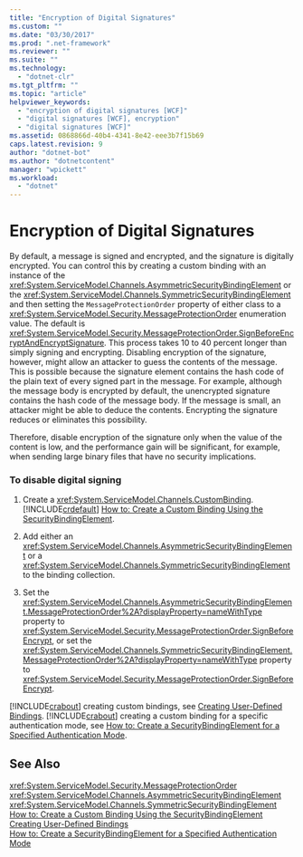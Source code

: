 ```yaml
---
title: "Encryption of Digital Signatures"
ms.custom: ""
ms.date: "03/30/2017"
ms.prod: ".net-framework"
ms.reviewer: ""
ms.suite: ""
ms.technology: 
  - "dotnet-clr"
ms.tgt_pltfrm: ""
ms.topic: "article"
helpviewer_keywords: 
  - "encryption of digital signatures [WCF]"
  - "digital signatures [WCF], encryption"
  - "digital signatures [WCF]"
ms.assetid: 0868866d-40b4-4341-8e42-eee3b7f15b69
caps.latest.revision: 9
author: "dotnet-bot"
ms.author: "dotnetcontent"
manager: "wpickett"
ms.workload: 
  - "dotnet"
---
```

# Encryption of Digital Signatures
By default, a message is signed and encrypted, and the signature is digitally encrypted. You can control this by creating a custom binding with an instance of the <xref:System.ServiceModel.Channels.AsymmetricSecurityBindingElement> or the <xref:System.ServiceModel.Channels.SymmetricSecurityBindingElement> and then setting the `MessageProtectionOrder` property of either class to a <xref:System.ServiceModel.Security.MessageProtectionOrder> enumeration value. The default is <xref:System.ServiceModel.Security.MessageProtectionOrder.SignBeforeEncryptAndEncryptSignature>. This process takes 10 to 40 percent longer than simply signing and encrypting. Disabling encryption of the signature, however, might allow an attacker to guess the contents of the message. This is possible because the signature element contains the hash code of the plain text of every signed part in the message. For example, although the message body is encrypted by default, the unencrypted signature contains the hash code of the message body. If the message is small, an attacker might be able to deduce the contents. Encrypting the signature reduces or eliminates this possibility.  
  
 Therefore, disable encryption of the signature only when the value of the content is low, and the performance gain will be significant, for example, when sending large binary files that have no security implications.  
  
### To disable digital signing  
  
1.  Create a <xref:System.ServiceModel.Channels.CustomBinding>. [!INCLUDE[crdefault](../../../../includes/crdefault-md.md)] [How to: Create a Custom Binding Using the SecurityBindingElement](../../../../docs/framework/wcf/feature-details/how-to-create-a-custom-binding-using-the-securitybindingelement.md).  
  
2.  Add either an <xref:System.ServiceModel.Channels.AsymmetricSecurityBindingElement> or a <xref:System.ServiceModel.Channels.SymmetricSecurityBindingElement> to the binding collection.  
  
3.  Set the <xref:System.ServiceModel.Channels.AsymmetricSecurityBindingElement.MessageProtectionOrder%2A?displayProperty=nameWithType> property to <xref:System.ServiceModel.Security.MessageProtectionOrder.SignBeforeEncrypt>, or set the <xref:System.ServiceModel.Channels.SymmetricSecurityBindingElement.MessageProtectionOrder%2A?displayProperty=nameWithType> property to <xref:System.ServiceModel.Security.MessageProtectionOrder.SignBeforeEncrypt>.  
  
 [!INCLUDE[crabout](../../../../includes/crabout-md.md)] creating custom bindings, see [Creating User-Defined Bindings](../../../../docs/framework/wcf/extending/creating-user-defined-bindings.md). [!INCLUDE[crabout](../../../../includes/crabout-md.md)] creating a custom binding for a specific authentication mode, see [How to: Create a SecurityBindingElement for a Specified Authentication Mode](../../../../docs/framework/wcf/feature-details/how-to-create-a-securitybindingelement-for-a-specified-authentication-mode.md).  
  
## See Also  
 <xref:System.ServiceModel.Security.MessageProtectionOrder>  
 <xref:System.ServiceModel.Channels.AsymmetricSecurityBindingElement>  
 <xref:System.ServiceModel.Channels.SymmetricSecurityBindingElement>  
 [How to: Create a Custom Binding Using the SecurityBindingElement](../../../../docs/framework/wcf/feature-details/how-to-create-a-custom-binding-using-the-securitybindingelement.md)  
 [Creating User-Defined Bindings](../../../../docs/framework/wcf/extending/creating-user-defined-bindings.md)  
 [How to: Create a SecurityBindingElement for a Specified Authentication Mode](../../../../docs/framework/wcf/feature-details/how-to-create-a-securitybindingelement-for-a-specified-authentication-mode.md)
